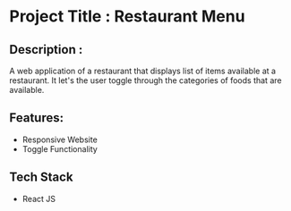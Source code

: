 # Project Title : Restaurant Menu

## Description :

A web application of a restaurant that displays list of items available at a restaurant.
It let's the user toggle through the categories of foods that are available.

## Features:

- Responsive Website
- Toggle Functionality

## Tech Stack

- React JS
